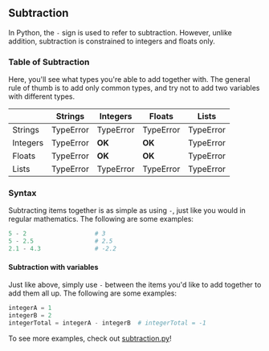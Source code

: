 ## Subtraction

In Python, the `-` sign is used to refer to subtraction. However, unlike addition, subtraction is constrained to integers and floats only.

### Table of Subtraction

Here, you'll see what types you're able to add together with. The general rule of thumb is to add only common types, and try not to add two variables with different types.

|          | Strings   | Integers  | Floats    | Lists     |
|----------|-----------|-----------|-----------|-----------|
| Strings  |     TypeError    | TypeError | TypeError | TypeError |
| Integers | TypeError |     **OK**    |     **OK**    | TypeError |
| Floats   | TypeError |     **OK**    |     **OK**    | TypeError |
| Lists    | TypeError | TypeError | TypeError |     TypeError    |

### Syntax

Subtracting items together is as simple as using `-`, just like you would in regular mathematics. The following are some examples:

```python
5 - 2                   # 3
5 - 2.5                 # 2.5
2.1 - 4.3               # -2.2
```

#### Subtraction with variables

Just like above, simply use `-` between the items you'd like to add together to add them all up. The following are some examples:

```python
integerA = 1
integerB = 2
integerTotal = integerA - integerB  # integerTotal = -1
```

To see more examples, check out [subtraction.py](https://github.com/Avicity7/pyhelp/blob/master/operators/subtraction/subtraction.py)!